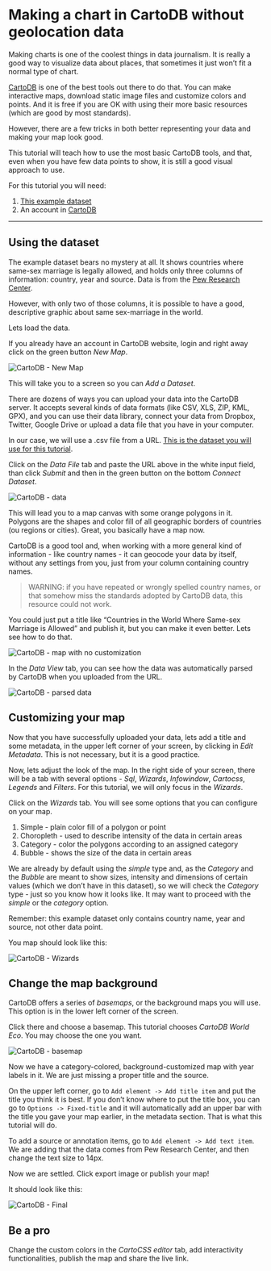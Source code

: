# Making a chart in CartoDB without geolocation data 

Making charts is one of the coolest things in data journalism. It is really a good way to visualize data about places, that sometimes it just won’t fit a normal type of chart. 

[CartoDB](https://voltdatalab.cartodb.com) is one of the best tools out there to do that. You can make interactive maps, download static image files and customize colors and points. And it is free if you are OK with using their more basic resources (which are good by most standards).

However, there are a few tricks in both better representing your data and making your map look good. 

This tutorial will teach how to use the most basic CartoDB tools, and that, even when you have few data points to show, it is still a good visual approach to use. 

For this tutorial you will need: 

1. [This example dataset](https://raw.githubusercontent.com/miguelpaz/jlab/master/data/cartodb_example_1_countries.csv)
2. An account in [CartoDB](https://voltdatalab.cartodb.com)

___

## Using the dataset

The example dataset bears no mystery at all. It shows countries where same-sex marriage is legally allowed, and holds only three columns of information: country, year and source. Data is from the [Pew Research Center](http://www.pewresearch.org/topics/gay-marriage-and-homosexuality/).

However, with only two of those columns, it is possible to have a good, descriptive graphic about same sex-marriage in the world. 

Lets load the data. 

If you already have an account in CartoDB website, login and right away click on the green button *New Map*. 

![CartoDB - New Map](https://github.com/miguelpaz/jlab/blob/master/images/map_cartodb_basic.png?raw=true)

This will take you to a screen so you can *Add a Dataset*. 

There are dozens of ways you can upload your data into the CartoDB server. It accepts several kinds of data formats (like CSV, XLS, ZIP, KML, GPX), and you can use their data library, connect your data from Dropbox, Twitter, Google Drive or upload a data file that you have in your computer.

In our case, we will use a .csv file from a URL. [This is the dataset you will use for this tutorial](https://raw.githubusercontent.com/miguelpaz/jlab/master/data/cartodb_example_1_countries.csv).

Click on the *Data File* tab and paste the URL above in the white input field, than click *Submit* and then in the green button on the bottom *Connect Dataset*.

![CartoDB - data](https://github.com/miguelpaz/jlab/blob/master/images/map_cartodb_basic_data.png?raw=true)

This will lead you to a map canvas with some orange polygons in it. Polygons are the shapes and color fill of all geographic borders of countries (ou regions or cities). Great, you basically have a map now.

CartoDB is a good tool and, when working with a more general kind of information - like country names - it can geocode your data by itself, without any settings from you, just from your column containing country names. 

> WARNING: if you have repeated or wrongly spelled country names, or that somehow miss the standards adopted by CartoDB data, this resource could not work. 

You could just put a title like “Countries in the World Where Same-sex Marriage is Allowed” and publish it, but you can make it even better. Lets see how to do that. 

![CartoDB - map with no customization](https://github.com/miguelpaz/jlab/blob/master/images/map_cartodb_basic_no_custom.png?raw=true)

In the *Data View* tab, you can see how the data was automatically parsed by CartoDB when you uploaded from the URL. 

![CartoDB - parsed data](https://github.com/miguelpaz/jlab/blob/master/images/map_cartodb_basic_data_view.png?raw=true)

## Customizing your map

Now that you have successfully uploaded your data, lets add a title and some metadata, in the upper left corner of your screen, by clicking in *Edit Metadata*. This is not necessary, but it is a good practice.

Now, lets adjust the look of the map. In the right side of your screen, there will be a tab with several options - *Sql*, *Wizards*, *Infowindow*, *Cartocss*, *Legends* and *Filters*. For this tutorial, we will only focus in the *Wizards*. 

Click on the *Wizards* tab. You will see some options that you can configure on your map. 

1. Simple - plain color fill of a polygon or point
2. Choropleth - used to describe intensity of the data in certain areas
3. Category - color the polygons according to an assigned category
4. Bubble - shows the size of the data in certain areas

We are already by default using the *simple* type and, as the *Category* and the *Bubble* are meant to show sizes, intensity and dimensions of certain values (which we don’t have in this dataset), so we will check the *Category* type - just so you know how it looks like. It may want to proceed with the *simple* or the *category* option.

Remember: this example dataset only contains country name, year and source, not other data point. 

You map should look like this: 

![CartoDB - Wizards](https://github.com/miguelpaz/jlab/blob/master/images/map_cartodb_basic_category.png?raw=true)

## Change the map background

CartoDB offers a series of *basemaps*, or the background maps you will use. This option is in the lower left corner of the screen.

Click there and choose a basemap. This tutorial chooses *CartoDB World Eco*. You may choose the one you want.

![CartoDB - basemap](https://github.com/miguelpaz/jlab/blob/master/images/map_cartodb_basic_basemap.png?raw=true)

Now we have a category-colored, background-customized map with year labels in it. We are just missing a proper title and the source. 

On the upper left corner, go to `Add element -> Add title item` and put the title you think it is best. If you don’t know where to put the title box, you can go to `Options -> Fixed-title` and it will automatically add an upper bar with the title you gave your map earlier, in the metadata section. That is what this tutorial will do.

To add a source or annotation items, go to `Add element -> Add text item`. We are adding that the data comes from Pew Research Center, and then change the text size to 14px.

Now we are settled. Click export image or publish your map!

It should look like this:

![CartoDB - Final](https://github.com/miguelpaz/jlab/blob/master/images/map_cartodb_basic_finalmap.png?raw=true)

## Be a pro

Change the custom colors in the *CartoCSS editor* tab, add interactivity functionalities, publish the map and share the live link. 
